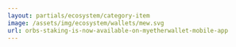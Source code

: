 ```yaml
---
layout: partials/ecosystem/category-item
image: /assets/img/ecosystem/wallets/mew.svg
url: orbs-staking-is-now-available-on-myetherwallet-mobile-app
---
```

